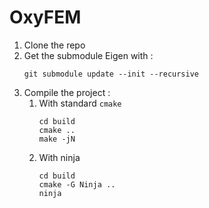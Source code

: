 # OxyFEM

1. Clone the repo 
2. Get the submodule Eigen with :
    ```
    git submodule update --init --recursive
    ```
3. Compile the project :
   1. With standard `cmake` 
        ``` 
        cd build 
        cmake ..
        make -jN
        ```
    2. With ninja
        ```
        cd build 
        cmake -G Ninja ..
        ninja
        ```

